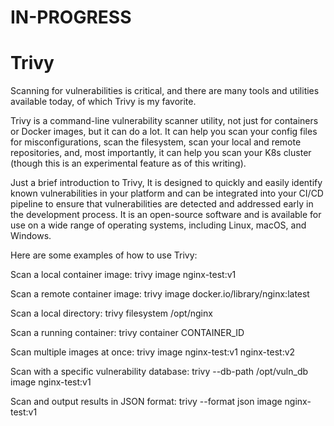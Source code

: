 # IN-PROGRESS #
# Trivy #

Scanning for vulnerabilities is critical, and there are many tools and utilities available today, of which Trivy is my favorite.

Trivy is a command-line vulnerability scanner utility, not just for containers or Docker images, but it can do a lot. It can help you scan your config files for misconfigurations, scan the filesystem, scan your local and remote repositories, and, most importantly, it can help you scan your K8s cluster (though this is an experimental feature as of this writing).

Just a brief introduction to Trivy, It is designed to quickly and easily identify known vulnerabilities in your platform and can be integrated into your CI/CD pipeline to ensure that vulnerabilities are detected and addressed early in the development process. It is an open-source software and is available for use on a wide range of operating systems, including Linux, macOS, and Windows.


Here are some examples of how to use Trivy:

Scan a local container image:
trivy image nginx-test:v1

Scan a remote container image:
trivy image docker.io/library/nginx:latest

Scan a local directory:
trivy filesystem /opt/nginx

Scan a running container:
trivy container CONTAINER_ID

Scan multiple images at once:
trivy image nginx-test:v1 nginx-test:v2

Scan with a specific vulnerability database:
trivy --db-path /opt/vuln_db image nginx-test:v1

Scan and output results in JSON format:
trivy --format json image nginx-test:v1

